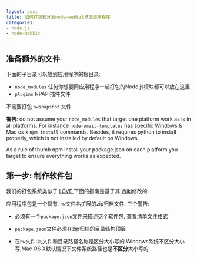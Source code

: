 ```yaml
---
layout: post
title: 如何打包和分发node-webkit桌面应用程序
categories:
- node.js
- node-webkit
---
```



## 准备额外的文件

下面的子目录可以放到应用程序的根目录:

- `node_modules` 任何你想要同应用程序一起打包的Node.js模块都可以放在这里
- `plugins` NPAPI插件文件

不需要打包 `nwsnapshot` 文件

**警告**:
do not assume your `node_modules` that target one platform work as is in all platforms. For instance `node-email-templates` has specific Windows & Mac os x `npm install` commands. Besides, it requires python to install properly, which is not installed by default on Windows.

As a rule of thumb npm install your package.json on each platform you target to ensure everything works as expected.


## 第一步: 制作软件包

我们的打包系统类似于 [LÖVE][1],下面的指南是基于其 [Wiki][2]修改的.

应用程序包是一个具有`.nw`文件名扩展的zip归档文件. 三个警告:

- 必须有一个`package.json`文件来描述这个软件包, 查看[清单文件格式][3]
- `package.json`文件必须在zip归档的目录结构顶层
- 在`nw`文件中,文件和目录路径名称是区分大小写的.Windows系统不区分大小写,Mac OS X默认情况下文件系统路径也是**不区分**大小写的


  [1]: https://love2d.org/
  [2]: https://love2d.org/wiki/Game_Distribution
  [3]: https://github.com/rogerwang/node-webkit/wiki/Manifest-format



